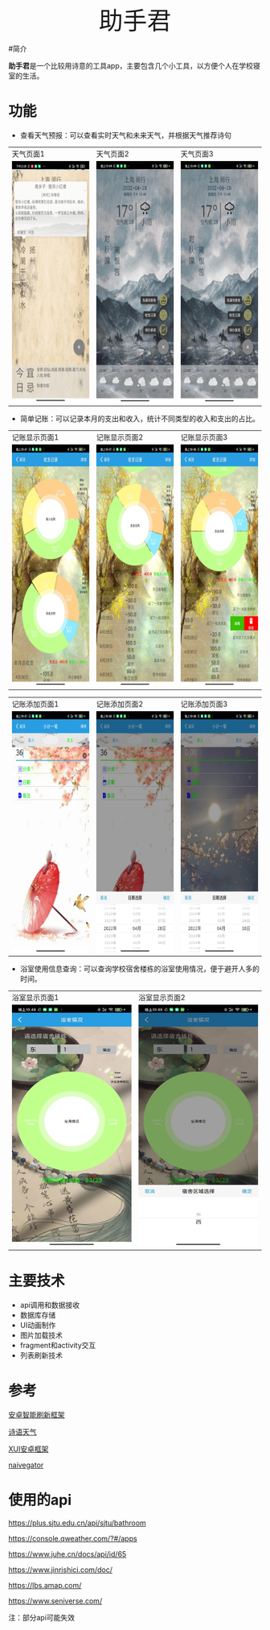 <center><font face="" size=40>助手君</font></center>

#简介

**助手君**是一个比较用诗意的工具app，主要包含几个小工具，以方便个人在学校寝室的生活。

# 功能

- 查看天气预报：可以查看实时天气和未来天气，并根据天气推荐诗句

<table>
  <tr>
    <td>天气页面1</td>
      <td>天气页面2</td>
      <td>天气页面3</td>
  </tr>
  <tr>
    <td><img src="imgs/11.jpg" width=270 height=480></td>
       <td><img src="imgs/1.jpg" width=270 height=480></td>
       <td><img src="imgs/2.jpg" width=270 height=480></td>
  </tr>
 </table>


- 简单记账：可以记录本月的支出和收入，统计不同类型的收入和支出的占比。

<table>
  <tr>
    <td>记账显示页面1</td>
      <td>记账显示页面2</td>
      <td>记账显示页面3</td>
  </tr>
  <tr>
    <td><img src="imgs/10.jpg" width=270 height=480></td>
       <td><img src="imgs/9.jpg" width=270 height=480></td>
       <td><img src="imgs/5.jpg" width=270 height=480></td>
  </tr>
 </table>

<table>
  <tr>
    <td>记账添加页面1</td>
      <td>记账添加页面2</td>
      <td>记账添加页面3</td>
  </tr>
  <tr>
    <td><img src="imgs/8.jpg" width=270 height=480></td>
       <td><img src="imgs/7.jpg" width=270 height=480></td>
       <td><img src="imgs/6.jpg" width=270 height=480></td>
  </tr>
 </table>



- 浴室使用信息查询：可以查询学校宿舍楼栋的浴室使用情况，便于避开人多的时间。

<table>
  <tr>
    <td>浴室显示页面1</td>
      <td>浴室显示页面2</td>
  </tr>
  <tr>
    <td><img src="imgs/4.jpg" width=270 height=480></td>
       <td><img src="imgs/3.jpg" width=270 height=480></td>
  </tr>
 </table>

# 主要技术

- api调用和数据接收
- 数据库存储
- UI动画制作
- 图片加载技术
- fragment和activity交互
- 列表刷新技术

# 参考

[安卓智能刷新框架](https://keenprogram.com/Post/View/e99d40e8c04c9c55626a4395d24ce9af)

[诗语天气](https://github.com/hzm0321/PoetryWeather)

[XUI安卓框架](https://github.com/xuexiangjys/XUI)

[naivegator](https://github.com/Purewhite2019/naivegator)

# 使用的api

https://plus.sjtu.edu.cn/api/sjtu/bathroom

https://console.qweather.com/?#/apps

https://www.juhe.cn/docs/api/id/65

https://www.jinrishici.com/doc/

https://lbs.amap.com/

https://www.seniverse.com/

注：部分api可能失效

